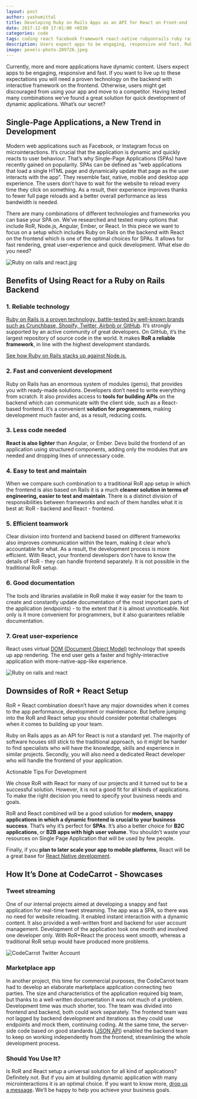 ```yaml
---
layout: post
author: yashumittal
title: Developing Ruby on Rails Apps as an API for React on Front-end
date: 2017-12-09 17:01:00 +0530
categories: code
tags: coding react facebook framework react-native rubyonrails ruby rails
description: Users expect apps to be engaging, responsive and fast. Ruby on Rails and React setup is the stack you should go for if you want to meet their expectations.
image: pexels-photo-209726.jpeg
---
```


Currently, more and more applications have dynamic content. Users expect apps to be engaging, responsive and fast. If you want to live up to these expectations you will need a proven technology on the backend with interactive framework on the frontend. Otherwise, users might get discouraged from using your app and move to a competitor. Having tested many combinations we’ve found a great solution for quick development of dynamic applications. What’s our secret?

## Single-Page Applications, a New Trend in Development

Modern web applications such as Facebook, or Instagram focus on microinteractions. It’s crucial that the application is dynamic and quickly reacts to user behaviour. That’s why Single-Page Applications (SPAs) have recently gained on popularity. SPAs can be defined as “web applications that load a single HTML page and dynamically update that page as the user interacts with the app”. They resemble fast, native, mobile and desktop app experience. The users don’t have to wait for the website to reload every time they click on something. As a result, their experience improves thanks to fewer full page reloads and a better overall performance as less bandwidth is needed.

There are many combinations of different technologies and frameworks you can base your SPA on. We’ve researched and tested many options that include RoR, Node.js, Angular, Ember, or React. In this piece we want to focus on a setup which includes Ruby on Rails on the backend with React on the frontend  which is one of the optimal choices for SPAs. It allows for fast rendering, great user-experience and quick development. What else do you need?

![Ruby on rails and react.jpg](//blog.codecarrot.net/images/ruby-on-rails-and-react-benefits-of-setup.png)

## Benefits of Using React for a Ruby on Rails Backend

### 1. Reliable technology

[Ruby on Rails is a proven technology, battle-tested by well-known brands such as Crunchbase, Shopify, Twitter, Airbnb or GitHub](/top-30-sites-built-with-ruby-on-rails-in-2017). It’s strongly supported by an active community of great developers. On GitHub, it’s the largest repository of source code in the world. It makes **RoR a reliable framework**, in line with the highest development standards.

[See how Ruby on Rails stacks up against Node.js.](/node-js-vs-ruby-on-rails-comparison-which-environment-to-choose-for-your-next-project)

### 2. Fast and convenient development

Ruby on Rails has an enormous system of modules (gems), that provides you with ready-made solutions. Developers don’t need to write everything from scratch. It also provides access to **tools for building APIs** on the backend which can communicate with the client side, such as a React-based frontend. It’s a convenient **solution for programmers**, making development much faster and, as a result, reducing costs.

### 3. Less code needed

**React is also lighter** than Angular, or Ember. Devs build the frontend of an application using structured components, adding only the modules that are needed and dropping lines of unnecessary code.

### 4. Easy to test and maintain

When we compare such combination to a traditional RoR app setup in which the frontend is also based on Rails it is a much **cleaner solution in terms of engineering, easier to test and maintain**. There is a distinct division of responsibilities between frameworks and each of them handles what it is best at: RoR - backend and React - frontend.

### 5. Efficient teamwork

Clear division into frontend and backend based on different frameworks also improves communication within the team, making it clear who’s accountable for what. As a result, the development process is more efficient. With React, your frontend developers don’t have to know the details of RoR - they can handle frontend separately. It is not possible in the traditional RoR setup.

### 6. Good documentation

The tools and libraries available in RoR make it way easier for the team to create and constantly update documentation of the most important parts of the application (endpoints) - to the extent that it is almost unnoticeable. Not only is it more convenient for programmers, but it also guarantees reliable documentation.

### 7. Great user-experience

React uses virtual [DOM (Document Object Model)](/the-difference-between-virtual-dom-and-dom-in-react) technology that speeds up app rendering. The end user gets a faster and highly-interactive application with more-native-app-like experience.

![Ruby on rails and react](//blog.codecarrot.net/images/ruby-on-rails-and-react-when-you-should-you-use-it.png)

## Downsides of RoR + React Setup

RoR + React combination doesn’t have any major downsides when it comes to the app performance, development or maintenance. But before jumping into the RoR and React setup you should consider potential challenges when it comes to building up your team.

Ruby on Rails apps as an API for React is not a standard yet. The majority of software houses still stick to the traditional approach, so it might be harder to find specialists who will have the knowledge, skills and experience in similar projects. Secondly, you will also need a dedicated React developer who will handle the frontend of your application.

Actionable Tips For Development

We chose RoR with React for many of our projects and it turned out to be a successful solution. However, it is not a good fit for all kinds of applications. To make the right decision you need to specify your business needs and goals.

RoR and React combined will be a good solution for **modern, snappy applications in which a dynamic frontend is crucial to your business success**. That’s why it’s perfect for **SPAs**. It’s also a better choice for **B2C applications**, or **B2B apps with high user volume**. You shouldn’t waste your resources on Single Page Application that will be used by few people.

Finally, if you **plan to later scale your app to mobile platforms**, React will be a great base for [React Native development](//www.codecarrot.net/).

## How It’s Done at CodeCarrot - Showcases

### Tweet streaming

One of our internal projects aimed at developing a snappy and fast application for real-time tweet streaming. The app was a SPA, so there was no need for website reloading. It enabled instant interaction with a dynamic content. It also provided a well-written front and backend for user account management. Development of the application took one month and involved one developer only. With RoR+React the process went smooth, whereas a traditional RoR setup would have produced more problems.

![CodeCarrot Twitter Account](//blog.codecarrot.net/images/codecarrot-twitter.png)

### Marketplace app

In another project, this time for commercial purposes, the CodeCarrot team had to develop an elaborate marketplace application connecting two parties. The size and characteristics of the application required big team, but thanks to a well-written documentation it was not much of a problem. Development time was much shorter, too. The team was divided into frontend and backend, both could work separately. The frontend team was not lagged by backend development and iterations as they could use endpoints and mock them, continuing coding. At the same time, the server-side code based on good standards ([JSON API](//jsonapi.org/)) enabled the backend team to keep on working independently from the frontend, streamlining the whole development process.

### Should You Use It?

Is RoR and React setup a universal solution for all kind of applications? Definitely not. But if you aim at building dynamic application with many microinteractions it is an optimal choice. If you want to know more, [drop us a message](mailto:contact@codecarrot.net). We’ll be happy to help you achieve your business goals.
